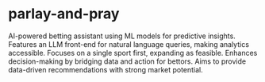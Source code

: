 # parlay-and-pray
AI-powered betting assistant using ML models for predictive insights. Features an LLM front-end for natural language queries, making analytics accessible. Focuses on a single sport first, expanding as feasible. Enhances decision-making by bridging data and action for bettors. Aims to provide data-driven recommendations with strong market potential.
